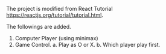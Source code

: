The project is modified from React Tutorial https://reactjs.org/tutorial/tutorial.html.

The followings are added.
1. Computer Player (using minimax)
2. Game Control.
   a. Play as O or X.
   b. Which player play first.